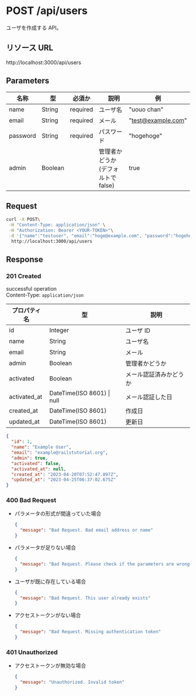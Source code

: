 # POST /api/users

ユーザを作成する API。

## リソース URL

http://localhost:3000/api/users

## Parameters

| 名称     | 型      | 必須か   | 　説明                             | 例                 |
| -------- | ------- | -------- | ---------------------------------- | ------------------ |
| name     | String  | required | ユーザ名                           | "uouo chan"        |
| email    | String  | required | メール                             | "test@example.com" |
| password | String  | required | パスワード                         | "hogehoge"         |
| admin    | Boolean |          | 管理者かどうか(デフォルトで false) | true               |

## Request

```bash
curl -X POST\
 -H "Content-Type: application/json" \
 -H "Authorization: Bearer <YOUR-TOKEN>"\
 -d '{"name":"testuser", "email":"hoge@example.com", "password":"hogehoge"}'
  http://localhost:3000/api/users
```

## Response

### 201 Created

successful operation<br>
Content-Type: `application/json`

| プロパティ名 | 型                             | 説明                   |
| ------------ | ------------------------------ | ---------------------- |
| id           | Integer                        | ユーザ ID              |
| name         | String                         | ユーザ名               |
| email        | String                         | メール                 |
| admin        | Boolean                        | 管理者かどうか         |
| activated    | Boolean                        | メール認証済みかどうか |
| activated_at | DateTime(ISO 8601) &#124; null | メール認証した日       |
| created_at   | DateTime(ISO 8601)             | 作成日                 |
| updated_at   | DateTime(ISO 8601)             | 更新日                 |

```json
{
  "id": 1,
  "name": "Example User",
  "email": "example@railstutorial.org",
  "admin": true,
  "activated": false,
  "activated_at": null,
  "created_at": "2023-04-20T07:52:47.897Z",
  "updated_at": "2023-04-25T06:37:02.675Z"
}
```

### 400 Bad Request

- パラメータの形式が間違っていた場合

  ```json
  {
    "message": "Bad Request. Bad email address or name"
  }
  ```

- パラメータが足りない場合

  ```json
  {
    "message": "Bad Request. Please check if the parameters are wrong"
  }
  ```

- ユーザが既に存在している場合

  ```json
  {
    "message": "Bad Request. This user already exists"
  }
  ```

- アクセストークンがない場合

  ```json
  {
    "message": "Bad Request. Missing authentication token"
  }
  ```

### 401 Unauthorized

- アクセストークンが無効な場合

  ```json
  {
    "message": "Unauthorized. Invalid token"
  }
  ```
